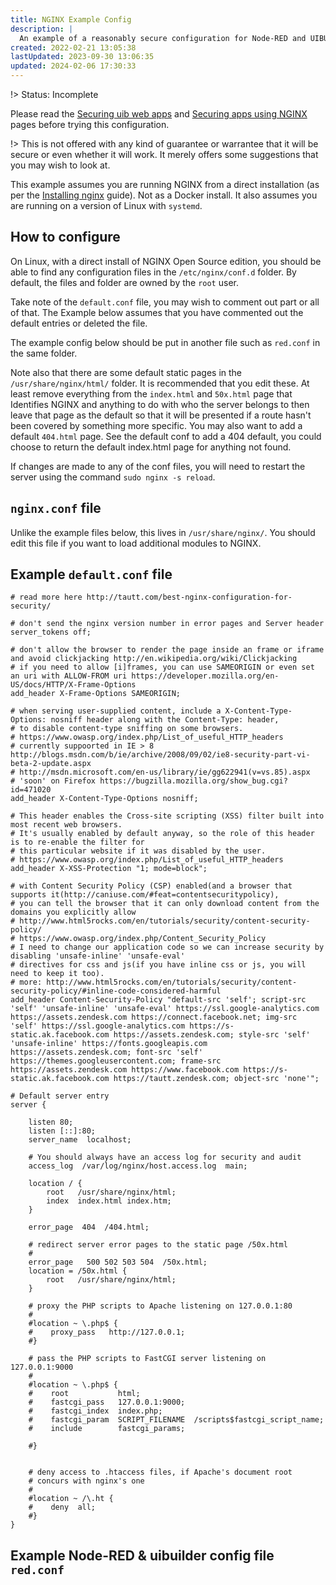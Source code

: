 ```yaml
---
title: NGINX Example Config
description: |
  An example of a reasonably secure configuration for Node-RED and UIBUILDER.
created: 2022-02-21 13:05:38
lastUpdated: 2023-09-30 13:06:35
updated: 2024-02-06 17:30:33
---
```


!> Status: Incomplete

Please read the [Securing uib web apps](Programming/uibuilder/docs/archived/security.md) and [Securing apps using NGINX](uib-security-nginx.md) pages before trying this configuration.

!> This is not offered with any kind of guarantee or warrantee that it will be secure or even whether it will work. It merely offers some suggestions that you may wish to look at.

This example assumes you are running NGINX from a direct installation (as per the [Installing nginx](https://nginx.org/en/docs/install.html) guide). Not as a Docker install. It also assumes you are running on a version of Linux with `systemd`.

## How to configure

On Linux, with a direct install of NGINX Open Source edition, you should be able to find any configuration files in the `/etc/nginx/conf.d` folder. By default, the files and folder are owned by the `root` user.

Take note of the `default.conf` file, you may wish to comment out part or all of that. The Example below assumes that you have commented out the default entries or deleted the file.

The example config below should be put in another file such as `red.conf` in the same folder.

Note also that there are some default static pages in the `/usr/share/nginx/html/` folder. It is recommended that you edit these. At least remove everything from the `index.html` and `50x.html` page that Identifies NGINX and anything to do with who the server belongs to then leave that page as the default so that it will be presented if a route hasn't been covered by something more specific. You may also want to add a default `404.html` page. See the default conf to add a 404 default, you could choose to return the default index.html page for anything not found.

If changes are made to any of the conf files, you will need to restart the server using the command `sudo nginx -s reload`.

## `nginx.conf` file

Unlike the example files below, this lives in `/usr/share/nginx/`. You should edit this file if you want to load additional modules to NGINX.

## Example `default.conf` file

```nginx
# read more here http://tautt.com/best-nginx-configuration-for-security/

# don't send the nginx version number in error pages and Server header
server_tokens off;

# don't allow the browser to render the page inside an frame or iframe and avoid clickjacking http://en.wikipedia.org/wiki/Clickjacking
# if you need to allow [i]frames, you can use SAMEORIGIN or even set an uri with ALLOW-FROM uri https://developer.mozilla.org/en-US/docs/HTTP/X-Frame-Options
add_header X-Frame-Options SAMEORIGIN;

# when serving user-supplied content, include a X-Content-Type-Options: nosniff header along with the Content-Type: header,
# to disable content-type sniffing on some browsers.
# https://www.owasp.org/index.php/List_of_useful_HTTP_headers
# currently suppoorted in IE > 8 http://blogs.msdn.com/b/ie/archive/2008/09/02/ie8-security-part-vi-beta-2-update.aspx
# http://msdn.microsoft.com/en-us/library/ie/gg622941(v=vs.85).aspx
# 'soon' on Firefox https://bugzilla.mozilla.org/show_bug.cgi?id=471020
add_header X-Content-Type-Options nosniff;

# This header enables the Cross-site scripting (XSS) filter built into most recent web browsers.
# It's usually enabled by default anyway, so the role of this header is to re-enable the filter for 
# this particular website if it was disabled by the user.
# https://www.owasp.org/index.php/List_of_useful_HTTP_headers
add_header X-XSS-Protection "1; mode=block";

# with Content Security Policy (CSP) enabled(and a browser that supports it(http://caniuse.com/#feat=contentsecuritypolicy),
# you can tell the browser that it can only download content from the domains you explicitly allow
# http://www.html5rocks.com/en/tutorials/security/content-security-policy/
# https://www.owasp.org/index.php/Content_Security_Policy
# I need to change our application code so we can increase security by disabling 'unsafe-inline' 'unsafe-eval'
# directives for css and js(if you have inline css or js, you will need to keep it too).
# more: http://www.html5rocks.com/en/tutorials/security/content-security-policy/#inline-code-considered-harmful
add_header Content-Security-Policy "default-src 'self'; script-src 'self' 'unsafe-inline' 'unsafe-eval' https://ssl.google-analytics.com https://assets.zendesk.com https://connect.facebook.net; img-src 'self' https://ssl.google-analytics.com https://s-static.ak.facebook.com https://assets.zendesk.com; style-src 'self' 'unsafe-inline' https://fonts.googleapis.com https://assets.zendesk.com; font-src 'self' https://themes.googleusercontent.com; frame-src https://assets.zendesk.com https://www.facebook.com https://s-static.ak.facebook.com https://tautt.zendesk.com; object-src 'none'";

# Default server entry
server {

    listen 80;
    listen [::]:80;
    server_name  localhost;

    # You should always have an access log for security and audit
    access_log  /var/log/nginx/host.access.log  main;

    location / {
        root   /usr/share/nginx/html;
        index  index.html index.htm;
    }

    error_page  404  /404.html;

    # redirect server error pages to the static page /50x.html
    #
    error_page   500 502 503 504  /50x.html;
    location = /50x.html {
        root   /usr/share/nginx/html;
    }

    # proxy the PHP scripts to Apache listening on 127.0.0.1:80
    #
    #location ~ \.php$ {
    #    proxy_pass   http://127.0.0.1;
    #}

    # pass the PHP scripts to FastCGI server listening on 127.0.0.1:9000
    #
    #location ~ \.php$ {
    #    root           html;
    #    fastcgi_pass   127.0.0.1:9000;
    #    fastcgi_index  index.php;
    #    fastcgi_param  SCRIPT_FILENAME  /scripts$fastcgi_script_name;
    #    include        fastcgi_params;

    #}


    # deny access to .htaccess files, if Apache's document root
    # concurs with nginx's one
    #
    #location ~ /\.ht {
    #    deny  all;
    #}
}
```

## Example Node-RED & uibuilder config file `red.conf`

```

```
